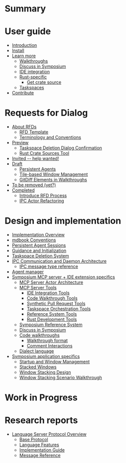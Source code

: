 # Summary

<!-- 
    AGENTS: Please keep this design documentation up-to-date/

    Also, please review appropriate chapters and research reports
    whne looking to learn more details about a specific area.
-->

# User guide

- [Introduction](./introduction.md)
- [Install](./install.md)
- [Learn more](./learn-more.md)
    - [Walkthroughs](./learn-more/walkthrough.md)
    - [Discuss in Symposium](./learn-more/discuss.md)
    - [IDE integration](./learn-more/ide.md)
    - [Rust-specific](./learn-more/rust.md)
        - [Get crate source](./learn-more/get_crate_source.md)
    - [Taskspaces](./learn-more/taskspaces.md)
- [Contribute](./contribute.md)

# Requests for Dialog

<!--

A "Request for Dialog" (RFD) is Symposium's version of the RFC process.

Each entry here maps to a file whose name is the shorthand name for the RFD, e.g.,  `./rfds/ide-operations.md`. 

The RFD tracks the feature's progress from design to implementation. They are living documents that are kept up-to-date until the feature is completed.

RFDs may have other associated files in a directory, e.g., `./rfds/ide-operations/auxiliary-data.md`.

RFDs are moved from section to section by the Symposium team members only.

People can propose an RFD by create a PR adding a new file into the early drafts section. It should have a suitable name using "kebab-case" conventions.

-->

- [About RFDs](./rfds/README.md)
    - [RFD Template](./rfds/TEMPLATE.md)
    - [Terminology and Conventions](./rfds/terminology-and-conventions.md)
- [Preview](./rfds/preview.md) <!-- Close to ready, highlighted for attention -->
    - [Taskspace Deletion Dialog Confirmation](./rfds/taskspace-deletion-dialog-confirmation.md)
    - [Rust Crate Sources Tool](./rfds/rust-crate-sources-tool.md)
- [Invited -- help wanted!](./rfds/invited.md) <!-- This where I want someone to take it over -->
- [Draft](./rfds/draft.md) <!-- Early drafts, people start things in this section -->
    - [Persistent Agents](./rfds/persistent-agents.md)
    - [Tile-based Window Management](./rfds/tile-based-window-management.md)
    - [GitDiff Elements in Walkthroughs](./rfds/gitdiff-elements.md)
- [To be removed (yet?)](./rfds/to-be-removed.md) <!-- Decided against doing this for now -->
- [Completed](./rfds/completed.md) <!-- Work is complete -->
    - [Introduce RFD Process](./rfds/introduce-rfd-process.md)
    - [IPC Actor Refactoring](./rfds/ipc-actor-refactoring.md)

# Design and implementation

- [Implementation Overview](./design/implementation-overview.md)
- [mdbook Conventions](./design/mdbook-conventions.md)
- [Persistent Agent Sessions](./design/persistent-agent-sessions.md)
- [Guidance and Initialization](./design/guidance-and-initialization.md)
- [Taskspace Deletion System](./design/taskspace-deletion.md)
- [IPC Communication and Daemon Architecture](./design/daemon.md)
    - [IPC message type reference](./design/ipc_message_type_reference.md)
- [Agent manager](./design/agent-manager.md)
- [Symposium MCP server + IDE extension specifics]()
    - [MCP Server Actor Architecture](./design/mcp-server-actor-architecture.md)
    - [MCP Server Tools](./design/mcp-server.md)
        - [IDE Integration Tools](./design/mcp-tools/ide-integration.md)
        - [Code Walkthrough Tools](./design/mcp-tools/walkthroughs.md)
        - [Synthetic Pull Request Tools](./design/mcp-tools/synthetic-prs.md)
        - [Taskspace Orchestration Tools](./design/mcp-tools/taskspace-orchestration.md)
        - [Reference System Tools](./design/mcp-tools/reference-system.md)
        - [Rust Development Tools](./design/mcp-tools/rust-development.md)
    - [Symposium Reference System](./design/symposium-ref-system.md)
    - [Discuss in Symposium](./design/discuss-in-symposium.md)
    - [Code walkthroughs](./design/walkthroughs.md)
        - [Walkthrough format](./design/walkthrough-format.md)
        - [Comment Interactions](./design/walkthrough-comment-interactions.md)
    - [Dialect language](./design/dialect-language.md)
- [Symposium application specifics]()
    - [Startup and Window Management](./design/startup-and-window-management.md)
    - [Stacked Windows](./design/stacked-windows.md)
    - [Window Stacking Design](./design/window-stacking-design.md)
    - [Window Stacking Scenario Walkthrough](./design/window-stacking-scenario.md)

# Work in Progress

<!-- WIP chapters will be recreated as needed -->

<!--
    AGENTS: "Research Reports" are in-depth documents you can read to learn more
    about a particular topic
-->

# Research reports

- [Language Server Protocol Overview](./research/lsp-overview/README.md)
    - [Base Protocol](./research/lsp-overview/base-protocol.md)
    - [Language Features](./research/lsp-overview/language-features.md)
    - [Implementation Guide](./research/lsp-overview/implementation-guide.md)
    - [Message Reference](./research/lsp-overview/message-reference.md)
